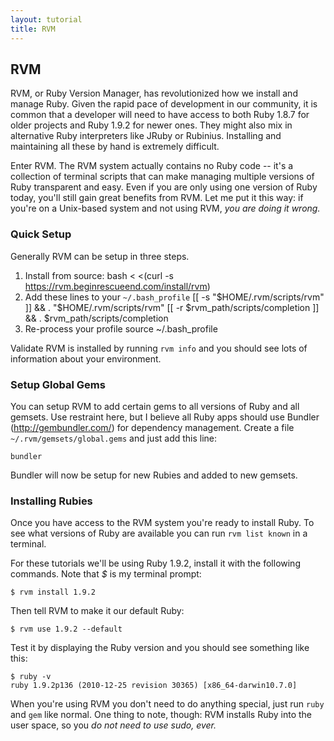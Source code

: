 ```yaml
---
layout: tutorial
title: RVM
---
```


## RVM

RVM, or Ruby Version Manager, has revolutionized how we install and manage Ruby. Given the rapid pace of development in our community, it is common that a developer will need to have access to both Ruby 1.8.7 for older projects and Ruby 1.9.2 for newer ones. They might also mix in alternative Ruby interpreters like JRuby or Rubinius. Installing and maintaining all these by hand is extremely difficult.

Enter RVM. The RVM system actually contains no Ruby code -- it's a collection of terminal scripts that can make managing multiple versions of Ruby transparent and easy. Even if you are only using one version of Ruby today, you'll still gain great benefits from RVM. Let me put it this way: if you're on a Unix-based system and not using RVM, *you are doing it wrong.*

### Quick Setup

Generally RVM can be setup in three steps.

1. Install from source:
    bash < <(curl -s https://rvm.beginrescueend.com/install/rvm)
2. Add these lines to your `~/.bash_profile`
    [[ -s "$HOME/.rvm/scripts/rvm" ]] && . "$HOME/.rvm/scripts/rvm"
    [[ -r $rvm_path/scripts/completion ]] && . $rvm_path/scripts/completion
3. Re-process your profile
    source ~/.bash_profile
    
Validate RVM is installed by running `rvm info` and you should see lots of information about your environment.    

### Setup Global Gems

You can setup RVM to add certain gems to all versions of Ruby and all gemsets. Use restraint here, but I believe all Ruby apps should use Bundler (http://gembundler.com/) for dependency management. Create a file `~/.rvm/gemsets/global.gems` and just add this line:

    bundler
    
Bundler will now be setup for new Rubies and added to new gemsets.
    
### Installing Rubies

Once you have access to the RVM system you're ready to install Ruby. To see what versions of Ruby are available you can run `rvm list known` in a terminal.

For these tutorials we'll be using Ruby 1.9.2, install it with the following commands. Note that *$* is my terminal prompt:

    $ rvm install 1.9.2
    
Then tell RVM to make it our default Ruby:

    $ rvm use 1.9.2 --default
    
Test it by displaying the Ruby version and you should see something like this:

    $ ruby -v
    ruby 1.9.2p136 (2010-12-25 revision 30365) [x86_64-darwin10.7.0]

When you're using RVM you don't need to do anything special, just run `ruby` and `gem` like normal. One thing to note, though: RVM installs Ruby into the user space, so you *do not need to use sudo, ever.*
